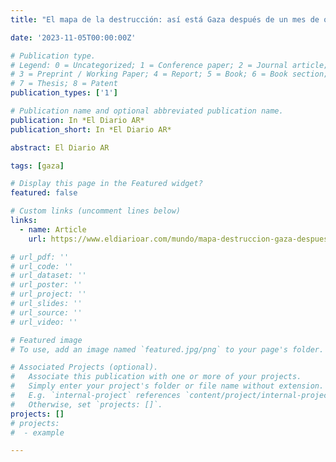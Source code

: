 ```yaml
---
title: "El mapa de la destrucción: así está Gaza después de un mes de ofensiva israelí"

date: '2023-11-05T00:00:00Z'

# Publication type.
# Legend: 0 = Uncategorized; 1 = Conference paper; 2 = Journal article;
# 3 = Preprint / Working Paper; 4 = Report; 5 = Book; 6 = Book section;
# 7 = Thesis; 8 = Patent
publication_types: ['1']

# Publication name and optional abbreviated publication name.
publication: In *El Diario AR*
publication_short: In *El Diario AR*

abstract: El Diario AR

tags: [gaza]

# Display this page in the Featured widget?
featured: false

# Custom links (uncomment lines below)
links:
  - name: Article
    url: https://www.eldiarioar.com/mundo/mapa-destruccion-gaza-despues-mes-ofensiva-israeli_1_10659220.html

# url_pdf: ''
# url_code: ''
# url_dataset: ''
# url_poster: ''
# url_project: ''
# url_slides: ''
# url_source: ''
# url_video: ''

# Featured image
# To use, add an image named `featured.jpg/png` to your page's folder.

# Associated Projects (optional).
#   Associate this publication with one or more of your projects.
#   Simply enter your project's folder or file name without extension.
#   E.g. `internal-project` references `content/project/internal-project/index.md`.
#   Otherwise, set `projects: []`.
projects: []
# projects:
#  - example

---
```


